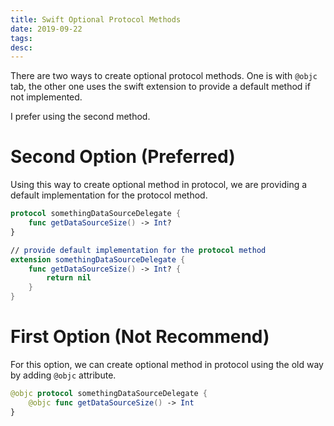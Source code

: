 ```yaml
---
title: Swift Optional Protocol Methods
date: 2019-09-22
tags:
desc:
---
```


There are two ways to create optional protocol methods. One is with `@objc` tab, the other one uses the swift extension to provide a default method if not implemented. 

<!--more-->

I prefer using the second method. 

# Second Option (Preferred)
Using this way to create optional method in protocol, we are providing a default implementation for the protocol method.

``` swift
protocol somethingDataSourceDelegate {
    func getDataSourceSize() -> Int?
}

// provide default implementation for the protocol method
extension somethingDataSourceDelegate {
    func getDataSourceSize() -> Int? {
        return nil
    }
}
```

# First Option (Not Recommend)
For this option, we can create optional method in protocol using the old way by adding `@objc` attribute.
``` swift
@objc protocol somethingDataSourceDelegate {
    @objc func getDataSourceSize() -> Int
}
```
